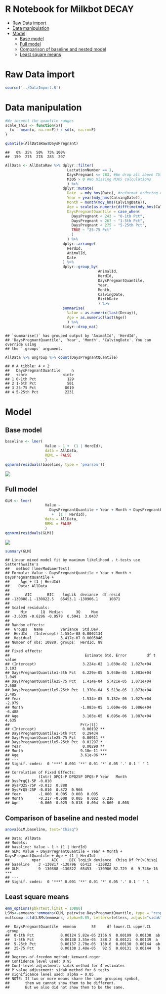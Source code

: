 R Notebook for Milkbot DECAY
================

- [Raw Data import](#raw-data-import)
- [Data manipulation](#data-manipulation)
- [Model](#model)
  - [Base model](#base-model)
  - [Full model](#full-model)
  - [Comparison of baseline and nested
    model](#comparison-of-baseline-and-nested-model)
  - [Least square means](#least-square-means)

# Raw Data import

``` r
source('../DataImport.R')
```

# Data manipulation

``` r
#We inspect the quantile ranges
scale_this <- function(x){
  (x - mean(x, na.rm=F)) / sd(x, na.rm=F)
}

quantile(AllDataRaw$DaysPregnant)
```

    ##   0%  25%  50%  75% 100% 
    ##  150  275  278  283  297

``` r
AllData <- AllDataRaw %>% dplyr::filter(
                            LactationNumber == 1,
                            DaysPregnant <= 283, #We drop all above 75th percentile because no interest at this stage, missing inseminations?
                            M305 > 0 #No missing M305 calculations
                            ) %>% 
                          dplyr::mutate(
                            Date  = mdy_hms(Date), #reformat ordering date
                            Year = year(mdy_hms(CalvingDate)),
                            Month = month(mdy_hms(CalvingDate)),
                            Age = scale(as.numeric(difftime(mdy_hms(CalvingDate), mdy_hms(BirthDate), units = "days"))),
                            DaysPregnantQuantile = case_when(
                              DaysPregnant < 243 ~ "0-1th Pct",
                              DaysPregnant < 267 ~ "1-5th Pct",
                              DaysPregnant < 275 ~ "5-25th Pct",
                              TRUE ~ "25-75 Pct"
                              )
                            ) %>%
                          dplyr::arrange(
                            HerdId,
                            AnimalId,
                            Date
                          ) %>%
                          dplyr::group_by(
                                          AnimalId,
                                          HerdId,
                                          DaysPregnantQuantile,
                                          Year,
                                          Month,
                                          CalvingDate,
                                          BirthDate
                                          ) %>% 
                          summarise(
                            Value = as.numeric(last(Decay)),
                            Age = as.numeric(last(Age))
                            ) %>% 
                          tidyr::drop_na() 
```

    ## `summarise()` has grouped output by 'AnimalId', 'HerdId',
    ## 'DaysPregnantQuantile', 'Year', 'Month', 'CalvingDate'. You can override using
    ## the `.groups` argument.

``` r
AllData %>% ungroup %>% count(DaysPregnantQuantile)    
```

    ## # A tibble: 4 × 2
    ##   DaysPregnantQuantile     n
    ##   <chr>                <int>
    ## 1 0-1th Pct              129
    ## 2 1-5th Pct              501
    ## 3 25-75 Pct             8019
    ## 4 5-25th Pct            2231

# Model

## Base model

``` r
baseline <- lmer(
                  Value ~ 1 +  (1 | HerdId), 
                  data = AllData,
                  REML = FALSE
                  )
qqnorm(residuals(baseline, type = 'pearson'))
```

![](Decay_files/figure-gfm/unnamed-chunk-5-1.png)<!-- -->

## Full model

``` r
GLM <- lmer(
                  Value ~ 
                    DaysPregnantQuantile + Year + Month + DaysPregnantQuantile + Age
                     +  (1 | HerdId),
                  data = AllData,
                  REML = FALSE
                  )
qqnorm(residuals(GLM))
```

![](Decay_files/figure-gfm/unnamed-chunk-6-1.png)<!-- -->

``` r
summary(GLM)
```

    ## Linear mixed model fit by maximum likelihood . t-tests use Satterthwaite's
    ##   method [lmerModLmerTest]
    ## Formula: Value ~ DaysPregnantQuantile + Year + Month + DaysPregnantQuantile +  
    ##     Age + (1 | HerdId)
    ##    Data: AllData
    ## 
    ##       AIC       BIC    logLik  deviance  df.resid 
    ## -130888.1 -130822.5   65453.1 -130906.1     10871 
    ## 
    ## Scaled residuals: 
    ##     Min      1Q  Median      3Q     Max 
    ## -3.6339 -0.6296 -0.0579  0.5941  3.0437 
    ## 
    ## Random effects:
    ##  Groups   Name        Variance  Std.Dev. 
    ##  HerdId   (Intercept) 4.554e-08 0.0002134
    ##  Residual             3.417e-07 0.0005846
    ## Number of obs: 10880, groups:  HerdId, 89
    ## 
    ## Fixed effects:
    ##                                  Estimate Std. Error         df t value
    ## (Intercept)                     3.224e-02  1.039e-02  1.027e+04   3.103
    ## DaysPregnantQuantile1-5th Pct   6.229e-05  5.940e-05  1.083e+04   1.049
    ## DaysPregnantQuantile25-75 Pct   1.414e-04  5.421e-05  1.071e+04   2.608
    ## DaysPregnantQuantile5-25th Pct  1.370e-04  5.513e-05  1.073e+04   2.485
    ## Year                           -1.534e-05  5.152e-06  1.027e+04  -2.979
    ## Month                          -1.083e-05  1.669e-06  1.086e+04  -6.488
    ## Age                             3.103e-05  6.695e-06  1.087e+04   4.635
    ##                                Pr(>|t|)    
    ## (Intercept)                     0.00192 ** 
    ## DaysPregnantQuantile1-5th Pct   0.29434    
    ## DaysPregnantQuantile25-75 Pct   0.00911 ** 
    ## DaysPregnantQuantile5-25th Pct  0.01297 *  
    ## Year                            0.00290 ** 
    ## Month                          9.10e-11 ***
    ## Age                            3.61e-06 ***
    ## ---
    ## Signif. codes:  0 '***' 0.001 '**' 0.01 '*' 0.05 '.' 0.1 ' ' 1
    ## 
    ## Correlation of Fixed Effects:
    ##             (Intr) DPQ1-P DPQ25P DPQ5-P Year   Month 
    ## DysPrgQ1-5P -0.010                                   
    ## DysPQ25-75P -0.013  0.888                            
    ## DysPrQ5-25P -0.010  0.872  0.966                     
    ## Year        -1.000  0.005  0.008  0.005              
    ## Month       -0.217 -0.008  0.005  0.002  0.216       
    ## Age         -0.060 -0.025 -0.018 -0.004  0.060  0.008

## Comparison of baseline and nested model

``` r
anova(GLM,baseline, test="Chisq")
```

    ## Data: AllData
    ## Models:
    ## baseline: Value ~ 1 + (1 | HerdId)
    ## GLM: Value ~ DaysPregnantQuantile + Year + Month + DaysPregnantQuantile + Age + (1 | HerdId)
    ##          npar     AIC     BIC logLik deviance  Chisq Df Pr(>Chisq)    
    ## baseline    3 -130817 -130796  65412  -130823                         
    ## GLM         9 -130888 -130822  65453  -130906 82.729  6  9.746e-16 ***
    ## ---
    ## Signif. codes:  0 '***' 0.001 '**' 0.01 '*' 0.05 '.' 0.1 ' ' 1

## Least square means

``` r
emm_options(pbkrtest.limit = 10880)
LSMs<-emmeans::emmeans(GLM, pairwise~DaysPregnantQuantile, type = "response", adjust="sidak", glhargs=list())
multcomp::cld(LSMs$emmeans, alpha=0.05, Letters=letters, adjust="sidak")
```

    ##  DaysPregnantQuantile  emmean       SE     df lower.CL upper.CL .group
    ##  0-1th Pct            0.00124 5.82e-05 2156.9  0.00109  0.00138  ab   
    ##  1-5th Pct            0.00130 3.55e-05  388.2  0.00121  0.00139  a    
    ##  5-25th Pct           0.00137 2.70e-05  130.6  0.00130  0.00144  ab   
    ##  25-75 Pct            0.00138 2.48e-05   92.5  0.00131  0.00144   b   
    ## 
    ## Degrees-of-freedom method: kenward-roger 
    ## Confidence level used: 0.95 
    ## Conf-level adjustment: sidak method for 4 estimates 
    ## P value adjustment: sidak method for 6 tests 
    ## significance level used: alpha = 0.05 
    ## NOTE: If two or more means share the same grouping symbol,
    ##       then we cannot show them to be different.
    ##       But we also did not show them to be the same.
